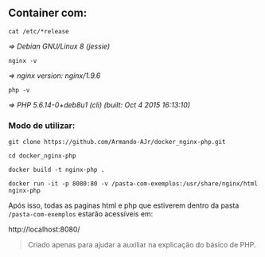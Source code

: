 ## Container com:

```
cat /etc/*release
```
_=> Debian GNU/Linux 8 (jessie)_
```
nginx -v
```
_=> nginx version: nginx/1.9.6_

```
php -v
```
_=> PHP 5.6.14-0+deb8u1 (cli) (built: Oct  4 2015 16:13:10)_

### Modo de utilizar:
```
git clone https://github.com/Armando-AJr/docker_nginx-php.git

cd docker_nginx-php

docker build -t nginx-php .

docker run -it -p 8080:80 -v /pasta-com-exemplos:/usr/share/nginx/html nginx-php
```

Após isso, todas as paginas html e php que estiverem dentro da pasta `/pasta-com-exemplos` estarão acessíveis em:

http://localhost:8080/


> Criado apenas para ajudar a auxiliar na explicação do básico de PHP.
